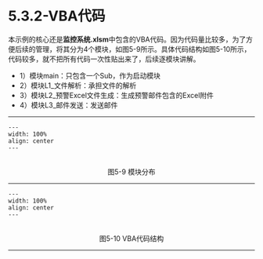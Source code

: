 # 5.3.2-VBA代码

本示例的核心还是**监控系统.xlsm**中包含的VBA代码。因为代码量比较多，为了方便后续的管理，将其分为4个模块，如图5-9所示。具体代码结构如图5-10所示，代码较多，就不把所有代码一次性贴出来了，后续逐模块讲解。

- 1）模块main：只包含一个Sub，作为启动模块
- 2）模块L1_文件解析：承担文件的解析
- 3）模块L2_预警Excel文件生成：生成预警邮件包含的Excel附件
- 4）模块L3_邮件发送：发送邮件

---
```{figure} image/5-9.png
---
width: 100%
align: center
---
```
<br />
<center>图5-9 模块分布</center>

---
```{figure} image/5-10.png
---
width: 100%
align: center
---
```
<br />
<center>图5-10 VBA代码结构</center>

---
<br />

